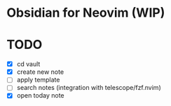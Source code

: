 Obsidian for Neovim (WIP)
=============

# TODO
- [x] cd vault
- [x] create new note
- [ ] apply template
- [ ] search notes (integration with telescope/fzf.nvim)
- [x] open today note
